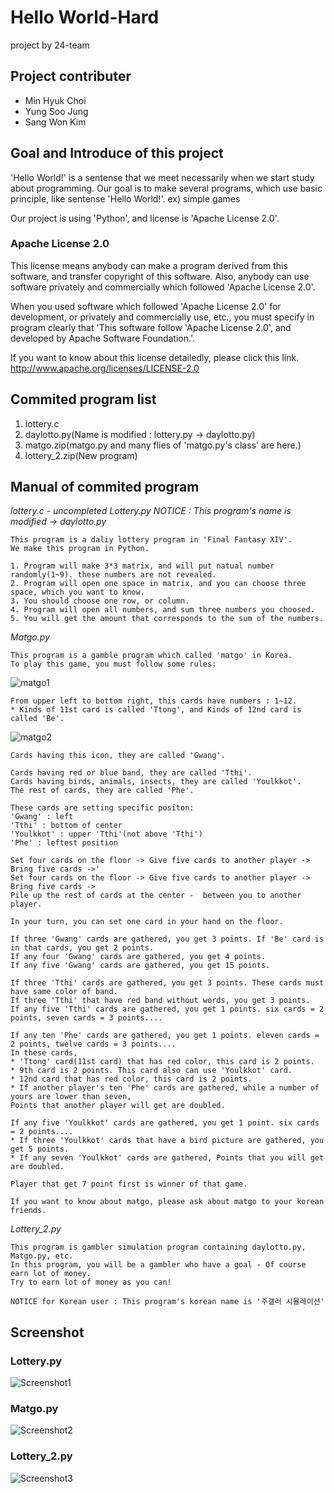 # Hello World-Hard
project by 24-team


## Project contributer
- Min Hyuk Choi
- Yung Soo Jung
- Sang Won Kim

## Goal and Introduce of this project

'Hello World!' is a sentense that we meet necessarily when we start study about programming.
Our goal is to make several programs, which use basic principle, like sentense 'Hello World!'.
ex) simple games

Our project is using 'Python', and license is 'Apache License 2.0'.


### Apache License 2.0

This license means anybody can make a program derived from this software, and transfer copyright of this software.
Also, anybody can use software privately and commercially which followed 'Apache License 2.0'.

When you used software which followed 'Apache License 2.0' for development, or privately and commercially use, etc.,
you must specify in program clearly that 'This software follow 'Apache License 2.0', and developed by Apache Software Foundation.'.

If you want to know about this license detailedly, please click this link.
http://www.apache.org/licenses/LICENSE-2.0


## Commited program list

1. lottery.c
2. daylotto.py(Name is modified : lottery.py -> daylotto.py)
3. matgo.zip(matgo.py and many flies of 'matgo.py's class' are here.)
4. lottery_2.zip(New program)
 

## Manual of commited program

*lottery.c - uncompleted*
*Lottery.py*
*NOTICE : This program's name is modified -> daylotto.py*
```
This program is a daliy lottery program in 'Final Fantasy XIV'.
We make this program in Python.

1. Program will make 3*3 matrix, and will put natual number randomly(1~9). these numbers are not revealed. 
2. Program will open one space in matrix, and you can choose three space, which you want to know.
3. You should choose one row, or column.
4. Program will open all numbers, and sum three numbers you choosed.
5. You will get the amount that corresponds to the sum of the numbers.
```

*Matgo.py*
```
This program is a gamble program which called 'matgo' in Korea.
To play this game, you must follow some rules: 
```
![matgo1](/matgocards.jpg)
```
From upper left to bottom right, this cards have numbers : 1~12.
* Kinds of 11st card is called 'Ttong', and Kinds of 12nd card is called 'Be'.
```
![matgo2](/matgoicon.png)
```
Cards having this icon, they are called 'Gwang'.
```
```
Cards having red or blue band, they are called 'Tthi'.
Cards having birds, animals, insects, they are called 'Youlkkot'. 
The rest of cards, they are called 'Phe'.

These cards are setting specific positon:
'Gwang' : left
'Tthi' : bottom of center
'Youlkkot' : upper 'Tthi'(not above 'Tthi')
'Phe' : leftest position

Set four cards on the floor -> Give five cards to another player -> Bring five cards ->'
Set four cards on the floor -> Give five cards to another player -> Bring five cards ->
Pile up the rest of cards at the center -  between you to another player. 

In your turn, you can set one card in your hand on the floor.

If three 'Gwang' cards are gathered, you get 3 points. If 'Be' card is in that cards, you get 2 points.
If any four 'Gwang' cards are gathered, you get 4 points.
If any five 'Gwang' cards are gathered, you get 15 points.

If three 'Tthi' cards are gathered, you get 3 points. These cards must have same color of band.
If three 'Tthi' that have red band without words, you get 3 points.
If any five 'Tthi' cards are gathered, you get 1 points. six cards = 2 points, seven cards = 3 points....

If any ten 'Phe' cards are gathered, you get 1 points. eleven cards = 2 points, twelve cards = 3 points....
In these cards,
* 'Ttong' card(11st card) that has red color, this card is 2 points.
* 9th card is 2 points. This card also can use 'Youlkkot' card.
* 12nd card that has red color, this card is 2 points.
* If another player's ten 'Phe' cards are gathered, while a number of yours are lower than seven,
Points that another player will get are doubled.

If any five 'Youlkkot' cards are gathered, you get 1 point. six cards = 2 points....
* If three 'Youlkkot' cards that have a bird picture are gathered, you get 5 points.
* If any seven 'Youlkkot' cards are gathered, Points that you will get are doubled.

Player that get 7 point first is winner of that game.

If you want to know about matgo, please ask about matgo to your korean friends.
```

*Lottery_2.py*
```
This program is gambler simulation program containing daylotto.py, Matgo.py, etc.
In this program, you will be a gambler who have a goal - Of course earn lot of money.
Try to earn lot of money as you can!

NOTICE for Korean user : This program's korean name is '주갤러 시뮬레이션'
```
## Screenshot

### Lottery.py
![Screenshot1](./Screenshot1.PNG)
### Matgo.py
![Screenshot2](./Screenshot2.PNG)
### Lottery_2.py
![Screenshot3](./Screenshot3.PNG)
